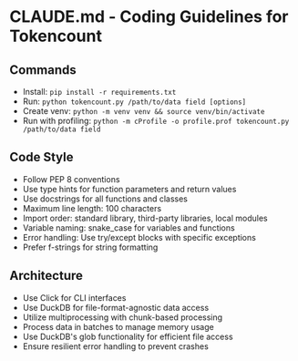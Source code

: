 # CLAUDE.md - Coding Guidelines for Tokencount

## Commands
- Install: `pip install -r requirements.txt`
- Run: `python tokencount.py /path/to/data field [options]`
- Create venv: `python -m venv venv && source venv/bin/activate`
- Run with profiling: `python -m cProfile -o profile.prof tokencount.py /path/to/data field`

## Code Style
- Follow PEP 8 conventions
- Use type hints for function parameters and return values
- Use docstrings for all functions and classes
- Maximum line length: 100 characters
- Import order: standard library, third-party libraries, local modules
- Variable naming: snake_case for variables and functions
- Error handling: Use try/except blocks with specific exceptions
- Prefer f-strings for string formatting

## Architecture
- Use Click for CLI interfaces
- Use DuckDB for file-format-agnostic data access
- Utilize multiprocessing with chunk-based processing
- Process data in batches to manage memory usage
- Use DuckDB's glob functionality for efficient file access
- Ensure resilient error handling to prevent crashes